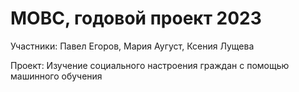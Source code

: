 # МОВС, годовой проект 2023

Участники: Павел Егоров, Мария Аугуст, Ксения Лущева

Проект: Изучение социального настроения граждан c помощью машинного обучения
